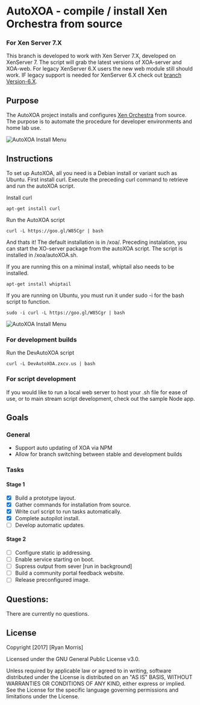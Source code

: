 # AutoXOA - compile / install Xen Orchestra from source

### For Xen Server 7.X

This branch is developed to work with Xen Server 7.X, developed on XenServer 7. The script will grab the latest versions of XOA-server and XOA-web. For legacy XenServer 6.X users the new web module still should work. IF legacy support is needed for XenServer 6.X check out [branch Version-6.X](https://github.com/hackmods/autoXOA/tree/Version-6.X).

## Purpose

The AutoXOA project installs and configures [Xen Orchestra](https://xen-orchestra.com/#!/) from source. The purpose is to automate the procedure for developer environments and home lab use.

![AutoXOA Install Menu](https://raw.githubusercontent.com/hackmods/autoXOA/master/images/InstallMenu.png)

## Instructions

To set up AutoXOA, all you need is a Debian install or variant such as Ubuntu. First install curl. Execute the preceding curl command to retrieve and run the autoXOA script.

Install curl
```
apt-get install curl
```

Run the AutoXOA script
```
curl -L https://goo.gl/W85Cgr | bash
```

And thats it! The default installation is in /xoa/. Preceding instalation, you can start the XO-server package from the autoXOA script. The script is installed in /xoa/autoXOA.sh.


If you are running this on a minimal install, whiptail also needs to be installed.
```
apt-get install whiptail
```

If you are running on Ubuntu, you must run it under sudo -i for the bash script to function.
```
sudo -i curl -L https://goo.gl/W85Cgr | bash
```

![AutoXOA Install Menu](https://raw.githubusercontent.com/hackmods/autoXOA/master/images/startXOA.PNG)


### For development builds

Run the DevAutoXOA script
```
curl -L DevAutoXOA.zxcv.us | bash
```

### For script development

If you would like to run a local web server to host your .sh file for ease of use, or to main stream script development, check out the sample Node app.

## Goals
### General
* Support auto updating of XOA via NPM
* Allow for branch switching between stable and development builds

### Tasks

#### Stage 1
- [x] Build a prototype layout.
- [x] Gather commands for installation from source.
- [x] Write curl script to run tasks automatically.
- [x] Complete autopilot install.
- [ ] Develop automatic updates.

#### Stage 2
- [ ] Configure static ip addressing.
- [ ] Enable service starting on boot.
- [ ] Supress output from sever [run in  background]
- [ ] Build a community portal feedback website.
- [ ] Release preconfigured image.

## Questions:

There are currently no questions.

## License
Copyright [2017] [Ryan Morris]

Licensed under the GNU General Public License v3.0.

Unless required by applicable law or agreed to in writing, software distributed under the License is distributed on an "AS IS" BASIS, WITHOUT WARRANTIES OR CONDITIONS OF ANY KIND, either  express or implied. See the License for the specific language governing permissions and limitations under the License.
